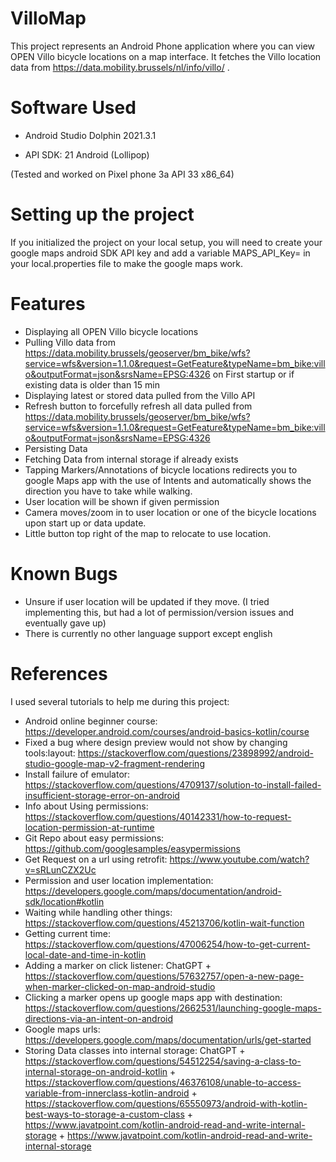 # VilloMap

This project represents an Android Phone application where you can view OPEN Villo bicycle locations on a map interface. It fetches the Villo location data from https://data.mobility.brussels/nl/info/villo/ .

# Software Used

* Android Studio Dolphin 2021.3.1

* API SDK: 21 Android (Lollipop)

(Tested and worked on Pixel phone 3a API 33 x86_64)

# Setting up the project

If you initialized the project on your local setup, you will need to create your google maps android SDK API key and add a variable MAPS_API_Key=<your key here> in your local.properties file to make the google maps work.

# Features

* Displaying all OPEN Villo bicycle locations
* Pulling Villo data from https://data.mobility.brussels/geoserver/bm_bike/wfs?service=wfs&version=1.1.0&request=GetFeature&typeName=bm_bike:villo&outputFormat=json&srsName=EPSG:4326 on First startup or if existing data is older than 15 min
* Displaying latest or stored data pulled from the Villo API
* Refresh button to forcefully refresh all data pulled from https://data.mobility.brussels/geoserver/bm_bike/wfs?service=wfs&version=1.1.0&request=GetFeature&typeName=bm_bike:villo&outputFormat=json&srsName=EPSG:4326
* Persisting Data 
* Fetching Data from internal storage if already exists
* Tapping Markers/Annotations of bicycle locations redirects you to google Maps app with the use of Intents and automatically shows the direction you have to take while walking.
* User location will be shown if given permission
* Camera moves/zoom in to user location or one of the bicycle locations upon start up or data update.
* Little button top right of the map to relocate to use location.

# Known Bugs

* Unsure if user location will be updated if they move. (I tried implementing this, but had a lot of permission/version issues and eventually gave up)
* There is currently no other language support except english

# References
I used several tutorials to help me during this project:

* Android online beginner course: https://developer.android.com/courses/android-basics-kotlin/course
* Fixed a bug where design preview would not show by changing tools:layout: https://stackoverflow.com/questions/23898992/android-studio-google-map-v2-fragment-rendering
* Install failure of emulator: https://stackoverflow.com/questions/4709137/solution-to-install-failed-insufficient-storage-error-on-android
* Info about Using permissions: https://stackoverflow.com/questions/40142331/how-to-request-location-permission-at-runtime
* Git Repo about easy permissions: https://github.com/googlesamples/easypermissions
* Get Request on a url using retrofit: https://www.youtube.com/watch?v=sRLunCZX2Uc
* Permission and user location implementation: https://developers.google.com/maps/documentation/android-sdk/location#kotlin
* Waiting while handling other things: https://stackoverflow.com/questions/45213706/kotlin-wait-function
* Getting current time: https://stackoverflow.com/questions/47006254/how-to-get-current-local-date-and-time-in-kotlin
* Adding a marker on click listener: ChatGPT + https://stackoverflow.com/questions/57632757/open-a-new-page-when-marker-clicked-on-map-android-studio
* Clicking a marker opens up google maps app with destination: https://stackoverflow.com/questions/2662531/launching-google-maps-directions-via-an-intent-on-android
* Google maps urls: https://developers.google.com/maps/documentation/urls/get-started
* Storing Data classes into internal storage: ChatGPT + https://stackoverflow.com/questions/54512254/saving-a-class-to-internal-storage-on-android-kotlin + https://stackoverflow.com/questions/46376108/unable-to-access-variable-from-innerclass-kotlin-android + https://stackoverflow.com/questions/65550973/android-with-kotlin-best-ways-to-storage-a-custom-class + https://www.javatpoint.com/kotlin-android-read-and-write-internal-storage + https://www.javatpoint.com/kotlin-android-read-and-write-internal-storage
